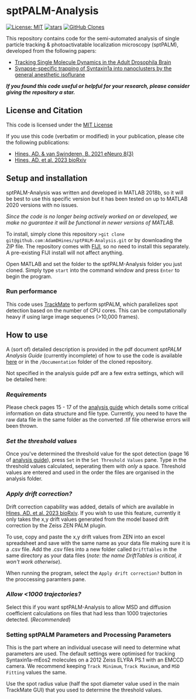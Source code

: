 # sptPALM-Analysis
[![License: MIT](https://img.shields.io/badge/License-MIT-yellow.svg?style=flat-square)](https://creativecommons.org/licenses/by-nc-sa/4.0/)
[![stars](https://img.shields.io/github/stars/AdamDHines/sptPALM-Analysis.svg?style=flat-square)](https://github.com/AdamDHines/sptPALM-Analysis/stargazers)
[![GitHub Clones](https://img.shields.io/badge/dynamic/json?color=success&label=Clone&query=count&url=https://gist.githubusercontent.com/AdamDHines/bddab1ad93ef30141a8cde52bab35b25/raw/clone.json&logo=github)](https://github.com/MShawon/github-clone-count-badge)

This repository contains code for the semi-automated analysis of single particle tracking & photoactivatable localization microscopy (sptPALM), developed from the following papers:
* [Tracking Single Molecule Dynamics in the Adult Drosophila Brain](https://www.eneuro.org/content/8/3/ENEURO.0057-21.2021)
* [Synapse-specific trapping of Syntaxin1a into nanoclusters by the general anesthetic isoflurane](https://www.biorxiv.org/content/10.1101/2023.02.27.530184v1)

**_If you found this code useful or helpful for your research, please consider giving the repository a star._**

## License and Citation

This code is licensed under the [MIT License](https://choosealicense.com/licenses/mit/)

If you use this code (verbatim or modified) in your publication, please cite the following publications:
* [Hines, AD. & van Swinderen, B. 2021 eNeuro 8(3)](https://www.eneuro.org/content/8/3/ENEURO.0057-21.2021)
* [Hines, AD. et al. 2023 bioRxiv](https://www.biorxiv.org/content/10.1101/2023.02.27.530184v1)

## Setup and installation
sptPALM-Analysis was written and developed in MATLAB 2018b, so it will be best to use this specific version but it has been tested on up to MATLAB 2020 versions with no issues.

_Since the code is no longer being actively worked on or developed, we make no guarantee it will be functional in newer versions of MATLAB._ 

To install, simply clone this repository `>git clone git@github.com:AdamDHines/sptPALM-Analysis.git` or by downloading the ZIP file. The repository comes with [FIJI](https://imagej.net/software/fiji/downloads), so no need to install this separately. A pre-existing FIJI install will not affect anything.

Open MATLAB and set the folder to the sptPALM-Analysis folder you just cloned. Simply type `start` into the command window and press `Enter` to begin the program.

### Run performance
This code uses [TrackMate](https://imagej.net/plugins/trackmate/) to perform sptPALM, which parallelizes spot detection based on the number of CPU cores. This can be computationally heavy if using large image sequenes (>10,000 frames).

## How to use
A (sort of) detailed description is provided in the pdf document _sptPALM Analysis Guide_ (currently incomplete) of how to use the code is available [here](https://github.com/AdamDHines/sptPALM-Analysis/blob/master/Documentation/sptPALM%20Analysis%20Guide.pdf) or in the `/Documentation` folder of the cloned repository.

Not specified in the analysis guide pdf are a few extra settings, which will be detailed here:

### _Requirements_
Please check pages 15 - 17 of the [analysis guide](https://github.com/AdamDHines/sptPALM-Analysis/blob/master/Documentation/sptPALM%20Analysis%20Guide.pdf) which details some critical information on data structure and file type. Currently, you need to have the raw data file in the same folder as the converted .tif file otherwise errors will been thrown. 

### _Set the threshold values_
Once you've determined the  threshold value for the spot detection (page 16 of [analysis guide](https://github.com/AdamDHines/sptPALM-Analysis/blob/master/Documentation/sptPALM%20Analysis%20Guide.pdf)), press `Set` in the `Set Threshold Values` pane. Type in the threshold values calculated, seperating them with _only_ a space. Threshold values are entered and used in the order the files are organised in the analysis folder.

### _Apply drift correction?_
Drift correction capability was added, details of which are available in [Hines, AD. et al. 2023 bioRxiv](https://www.biorxiv.org/content/10.1101/2023.02.27.530184v1). If you wish to use this feature, currently it only takes the x,y drift values generated from the model based drift correction by the Zeiss ZEN PALM plugin. 

To use, copy and paste the x,y drift values from ZEN into an excel spreadsheet and save with the same name as your data file making sure it is a .csv file. Add the .csv files into a new folder called `DriftTables` in the same directory as your data files (_note: the name DriftTables is critical, it won't work otherwise_).

When running the program, select the `Apply drift correction?` button in the proccessing paramters pane.

### _Allow <1000 trajectories?_
Select this if you want sptPALM-Analysis to allow MSD and diffusion coefficient calculations on files that had less than 1000 trajectories detected. (_Recommended_)

### Setting sptPALM Parameters and Processing Parameters
This is the part where an individual usecase will need to determine what parameters are used. The default settings were optimised for tracking Syntaxin1a-mEos2 molecules on a 2012 Zeiss ELYRA PS.1 with an EMCCD camera. We recommend keeping `Track Minimum`, `Track Maximum`, and `MSD Fitting` values the same.

Use the spot radius value (half the spot diameter value used in the main TrackMate GUI) that you used to determine the threshold values. 
